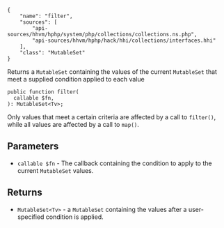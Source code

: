 ``` yamlmeta
{
    "name": "filter",
    "sources": [
        "api-sources/hhvm/hphp/system/php/collections/collections.ns.php",
        "api-sources/hhvm/hphp/hack/hhi/collections/interfaces.hhi"
    ],
    "class": "MutableSet"
}
```




Returns a ` MutableSet ` containing the values of the current `` MutableSet ``
that meet a supplied condition applied to each value




``` Hack
public function filter(
  callable $fn,
): MutableSet<Tv>;
```




Only values that meet a certain criteria are affected by a call to
` filter() `, while all values are affected by a call to `` map() ``.




## Parameters




+ ` callable $fn ` - The callback containing the condition to apply to the
  current `` MutableSet `` values.




## Returns




* ` MutableSet<Tv> ` - a `` MutableSet `` containing the values after a user-specified
  condition is applied.
<!-- HHAPIDOC -->
